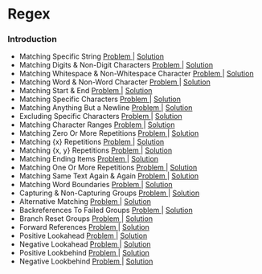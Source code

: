 # Regex 

### Introduction
- Matching Specific String [ Problem ](https://www.hackerrank.com/challenges/matching-specific-string/problem?isFullScreen=false) | [ Solution ](https://github.com/Ram11Coder/HackerRank-JAVA/blob/master/REGEX/Solutions/Regex1.java)
- Matching Digits & Non-Digit Characters [ Problem ](https://www.hackerrank.com/challenges/matching-digits-non-digit-character/problem?isFullScreen=false) | [ Solution ](https://github.com/Ram11Coder/HackerRank-JAVA/blob/master/REGEX/Solutions/Regex2.java)
- Matching Whitespace & Non-Whitespace Character [ Problem ](https://www.hackerrank.com/challenges/matching-whitespace-non-whitespace-character/problem?isFullScreen=false) | [ Solution ](https://github.com/Ram11Coder/HackerRank-JAVA/blob/master/REGEX/Solutions/Regex3.java)
- Matching Word & Non-Word Character [ Problem ](https://www.hackerrank.com/challenges/matching-word-non-word/problem?isFullScreen=false) | [ Solution ](https://github.com/Ram11Coder/HackerRank-JAVA/blob/master/REGEX/Solutions/Regex4.java)
- Matching Start & End [ Problem ](https://www.hackerrank.com/challenges/matching-start-end/problem?isFullScreen=false) | [ Solution ](https://github.com/Ram11Coder/HackerRank-JAVA/blob/master/REGEX/Solutions/Regex5.java)
- Matching Specific Characters [ Problem ](https://www.hackerrank.com/challenges/matching-specific-characters/problem?isFullScreen=false) | [ Solution ](https://github.com/Ram11Coder/HackerRank-JAVA/blob/master/REGEX/Solutions/Regex6.java)
- Matching Anything But a Newline [ Problem ](https://www.hackerrank.com/challenges/matching-anything-but-new-line/problem?isFullScreen=false) | [ Solution ](https://github.com/Ram11Coder/HackerRank-JAVA/blob/master/REGEX/Solutions/Regex7.java)
- Excluding Specific Characters [ Problem ](https://www.hackerrank.com/challenges/excluding-specific-characters/problem?isFullScreen=false) | [ Solution ](https://github.com/Ram11Coder/HackerRank-JAVA/blob/master/REGEX/Solutions/Regex8.java)
- Matching Character Ranges [ Problem ](https://www.hackerrank.com/challenges/matching-range-of-characters/problem?isFullScreen=false) | [ Solution ](https://github.com/Ram11Coder/HackerRank-JAVA/blob/master/REGEX/Solutions/Regex9.java)
- Matching Zero Or More Repetitions [ Problem ](https://www.hackerrank.com/challenges/matching-zero-or-more-repetitions/problem) | [ Solution ](https://github.com/Ram11Coder/HackerRank-JAVA/blob/master/REGEX/Solutions/Regex10.java)
- Matching {x} Repetitions [ Problem ](https://www.hackerrank.com/challenges/matching-x-repetitions/problem?isFullScreen=false) | [ Solution ](https://github.com/Ram11Coder/HackerRank-JAVA/blob/master/REGEX/Solutions/Regex11.java)
- Matching {x, y} Repetitions [ Problem ](https://www.hackerrank.com/challenges/matching-x-y-repetitions/problem?isFullScreen=false) | [ Solution ](https://github.com/Ram11Coder/HackerRank-JAVA/blob/master/REGEX/Solutions/Regex12.java)
- Matching Ending Items [ Problem ](https://www.hackerrank.com/challenges/matching-ending-items/problem?isFullScreen=false) | [ Solution ](https://github.com/Ram11Coder/HackerRank-JAVA/blob/master/REGEX/Solutions/Regex13.java)
- Matching One Or More Repetitions [ Problem ](https://www.hackerrank.com/challenges/matching-one-or-more-repititions/problem) | [ Solution ](https://github.com/Ram11Coder/HackerRank-JAVA/blob/master/REGEX/Solutions/Regex14.java)
- Matching Same Text Again & Again [ Problem ](https://www.hackerrank.com/challenges/matching-same-text-again-again/problem?isFullScreen=false) | [ Solution ](https://github.com/Ram11Coder/HackerRank-JAVA/blob/master/REGEX/Solutions/Regex15.java)
- Matching Word Boundaries [ Problem ](https://www.hackerrank.com/challenges/matching-word-boundaries/problem?isFullScreen=false) | [ Solution ](https://github.com/Ram11Coder/HackerRank-JAVA/blob/master/REGEX/Solutions/Regex16.java)
- Capturing & Non-Capturing Groups [ Problem ](https://www.hackerrank.com/challenges/capturing-non-capturing-groups/problem?isFullScreen=false) | [ Solution ](https://github.com/Ram11Coder/HackerRank-JAVA/blob/master/REGEX/Solutions/Regex17.java)
- Alternative Matching [ Problem ](https://www.hackerrank.com/challenges/alternative-matching/problem?isFullScreen=false) | [ Solution ](https://github.com/Ram11Coder/HackerRank-JAVA/blob/master/REGEX/Solutions/Regex18.java)
- Backreferences To Failed Groups [ Problem ](https://www.hackerrank.com/challenges/backreferences-to-failed-groups/problem) | [ Solution ](https://github.com/Ram11Coder/HackerRank-JAVA/blob/master/REGEX/Solutions/Regex19.java)
- Branch Reset Groups [ Problem ](https://www.hackerrank.com/challenges/branch-reset-groups/problem?isFullScreen=false) | [ Solution ](https://github.com/Ram11Coder/HackerRank-JAVA/blob/master/REGEX/Solutions/Regex20.java)
- Forward References [ Problem ](https://www.hackerrank.com/challenges/forward-references/problem?isFullScreen=false) | [ Solution ](https://github.com/Ram11Coder/HackerRank-JAVA/blob/master/REGEX/Solutions/Regex21.java)
- Positive Lookahead [ Problem ](https://www.hackerrank.com/challenges/positive-lookahead/problem?isFullScreen=false) | [ Solution ](https://github.com/Ram11Coder/HackerRank-JAVA/blob/master/REGEX/Solutions/Regex22.java)
- Negative Lookahead [ Problem ](https://www.hackerrank.com/challenges/negative-lookahead/problem?isFullScreen=false&h_r=next-challenge&h_v=zen) | [ Solution ](https://github.com/Ram11Coder/HackerRank-JAVA/blob/master/REGEX/Solutions/Regex23.java)
- Positive Lookbehind [ Problem ](https://www.hackerrank.com/challenges/positive-lookbehind/problem?isFullScreen=false) | [ Solution ](https://github.com/Ram11Coder/HackerRank-JAVA/blob/master/REGEX/Solutions/Regex24.java)
- Negative Lookbehind [ Problem ](https://www.hackerrank.com/challenges/negative-lookbehind/problem?isFullScreen=false) | [ Solution ](https://github.com/Ram11Coder/HackerRank-JAVA/blob/master/REGEX/Solutions/Regex25.java)
